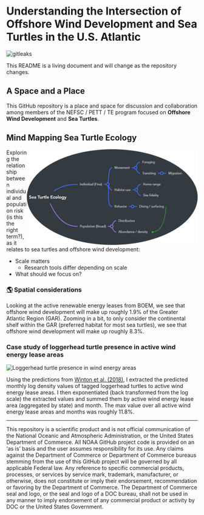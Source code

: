 
<!-- README.md is generated from README.Rmd. Please edit that file -->

# Understanding the Intersection of Offshore Wind Development and Sea Turtles in the U.S. Atlantic

![gitleaks](https://github.com/jmhatch-NOAA/READ-PSB-TE-Wind/actions/workflows/secretScan.yml/badge.svg)

This README is a living document and will change as the repository
changes.

## A Space and a Place

This GitHub repository is a place and space for discussion and
collaboration among members of the NEFSC / PETT / TE program focused on
**Offshore Wind Development** and **Sea Turtles**.

## Mind Mapping Sea Turtle Ecology

<img align="right" src="imgs/mind_map_te_wind.png" width="450">

Exploring the relationship between individual and population risk (is
this the right term?), as it relates to sea turtles and offshore wind
development:

- Scale matters
  - Research tools differ depending on scale
- What should we focus on?

### [:earth_americas:](https://jmhatch-noaa.github.io/READ-PSB-TE-Wind/) Spatial considerations

Looking at the active renewable energy leases from BOEM, we see that
offshore wind development will make up roughly 1.9% of the Greater
Atlantic Region (GAR). Zooming in a bit, to only consider the
continental shelf within the GAR (preferred habitat for most sea
turtles), we see that offshore wind development will make up roughly
8.3%.

### Case study of loggerhead turtle presence in active wind energy lease areas

![Loggerhead turtle presence in wind energy
areas](./imgs/cc_presence_weas.png)

Using the predictions from [Winton et
al. (2018)](https://www.int-res.com/abstracts/meps/v586/p217-232/), I
extracted the predicted monthly log density values of tagged loggerhead
turtles to active wind energy lease areas. I then exponentiated (back
transformed from the log scale) the extracted values and summed them by
active wind energy lease area (aggregated by state) and month. The max
value over all active wind energy lease areas and months was roughly
11.8%.

------------------------------------------------------------------------

This repository is a scientific product and is not official
communication of the National Oceanic and Atmospheric Administration, or
the United States Department of Commerce. All NOAA GitHub project code
is provided on an ‘as is’ basis and the user assumes responsibility for
its use. Any claims against the Department of Commerce or Department of
Commerce bureaus stemming from the use of this GitHub project will be
governed by all applicable Federal law. Any reference to specific
commercial products, processes, or services by service mark, trademark,
manufacturer, or otherwise, does not constitute or imply their
endorsement, recommendation or favoring by the Department of Commerce.
The Department of Commerce seal and logo, or the seal and logo of a DOC
bureau, shall not be used in any manner to imply endorsement of any
commercial product or activity by DOC or the United States Government.
